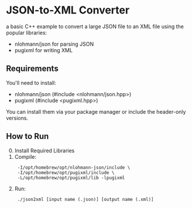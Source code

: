 
# JSON-to-XML Converter
a basic C++ example to convert a large JSON file to an XML file using the popular libraries:
- nlohmann/json for parsing JSON
- pugixml for writing XML

## Requirements
You'll need to install:
- nlohmann/json (#include <nlohmann/json.hpp>)
- pugixml (#include <pugixml.hpp>)

You can install them via your package manager or include the header-only versions.

## How to Run 
0. Install Required Libraries 
1. Compile:
   ```
    -I/opt/homebrew/opt/nlohmann-json/include \
    -I/opt/homebrew/opt/pugixml/include \
    -L/opt/homebrew/opt/pugixml/lib -lpugixml
   ```
2. Run:
   ```
    ./json2xml [input name (.json)] [output name (.xml)]
   ```